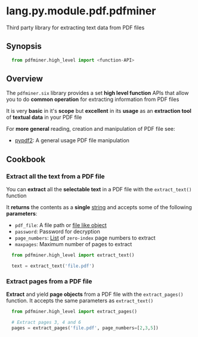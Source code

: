 # lang.py.module.pdf.pdfminer

Third party library for extracting text data from PDF files

## Synopsis

```py
  from pdfminer.high_level import <function-API>
```

## Overview

The `pdfminer.six` library provides a set **high level function** APIs that allow
you to do **common operation** for extracting information from PDF files

It is very **basic** in it's **scope** but **excellent** in its **usage** as an
**extraction tool** of **textual data** in your PDF file

For **more general** reading, creation and manipulation of PDF file see:

- [pypdf2](./4x1x.md): A general usage PDF file manipulation

## Cookbook

### Extract all the text from a PDF file

You can **extract** all the **selectable text** in a PDF file with the
`extract_text()` function

It **returns** the contents as a **single** [string](./4t3v.md) and accepts
some of the following **parameters**:

- `pdf_file`: A file path or [file like object](./bwao.md)
- `password`: Password for decryption
- `page_numbers`: [List](./7cxo.md) of `zero-index` page numbers to extract
- `maxpages`: Maximum number of pages to extract

```py
  from pdfminer.high_level import extract_text()

  text = extract_text('file.pdf')
```

### Extract pages from a PDF file

**Extract** and yield **page objects** from a PDF file with the `extract_pages()`
function. It accepts the same parameters as `extract_text()`

```py
  from pdfminer.high_level import extract_pages()

  # Extract pages 3, 4 and 6
  pages = extract_pages('file.pdf', page_numbers=[2,3,5])
```
